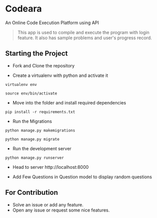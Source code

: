 # Codeara
An Online Code Execution Platform using API

> This app is used to compile and execute the program with login feature. It also has sample problems and 
user's progress record.

##  Starting the Project 

* Fork and Clone the repository


* Create a virtualenv with python and activate it
```
virtualenv env

source env/bin/activate
```

* Move into the folder and install required dependencies
```
pip install -r requirements.txt
```

* Run the Migrations
```
python manage.py makemigrations

python manage.py migrate

``` 
* Run the development server 
```
python manage.py runserver

```
* Head to server http://localhost:8000

* Add Few Questions in Question model to display random questions

## For Contribution

* Solve an issue or add any feature.
* Open any issue or request some nice features.

